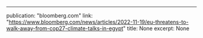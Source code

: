 ---
publication: "bloomberg.com"
link: "https://www.bloomberg.com/news/articles/2022-11-19/eu-threatens-to-walk-away-from-cop27-climate-talks-in-egypt"
title: None
excerpt: None
